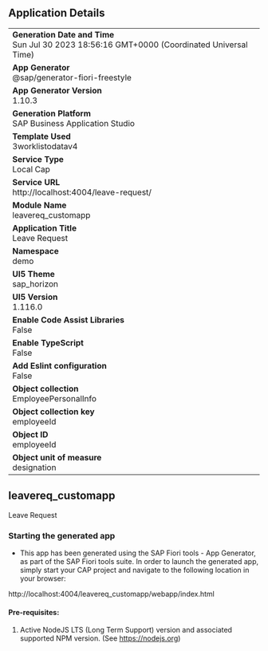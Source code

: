 ## Application Details
|               |
| ------------- |
|**Generation Date and Time**<br>Sun Jul 30 2023 18:56:16 GMT+0000 (Coordinated Universal Time)|
|**App Generator**<br>@sap/generator-fiori-freestyle|
|**App Generator Version**<br>1.10.3|
|**Generation Platform**<br>SAP Business Application Studio|
|**Template Used**<br>3worklistodatav4|
|**Service Type**<br>Local Cap|
|**Service URL**<br>http://localhost:4004/leave-request/
|**Module Name**<br>leavereq_customapp|
|**Application Title**<br>Leave Request|
|**Namespace**<br>demo|
|**UI5 Theme**<br>sap_horizon|
|**UI5 Version**<br>1.116.0|
|**Enable Code Assist Libraries**<br>False|
|**Enable TypeScript**<br>False|
|**Add Eslint configuration**<br>False|
|**Object collection**<br>EmployeePersonalInfo|
|**Object collection key**<br>employeeId|
|**Object ID**<br>employeeId|
|**Object unit of measure**<br>designation|

## leavereq_customapp

Leave Request

### Starting the generated app

-   This app has been generated using the SAP Fiori tools - App Generator, as part of the SAP Fiori tools suite.  In order to launch the generated app, simply start your CAP project and navigate to the following location in your browser:

http://localhost:4004/leavereq_customapp/webapp/index.html

#### Pre-requisites:

1. Active NodeJS LTS (Long Term Support) version and associated supported NPM version.  (See https://nodejs.org)


